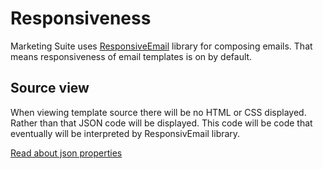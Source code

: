 # Responsiveness

Marketing Suite uses [ResponsiveEmail](http://www.responsiveemail.com) library
for composing emails. That means responsiveness of email templates is on by 
default.

## Source view

When viewing template source there will be no HTML or CSS displayed. Rather than
that JSON code will be displayed. This code will be code that eventually will be
interpreted by ResponsivEmail library.

[Read about json properties](copernica-docs:ResponsiveEmail/json/top-level-properties)
